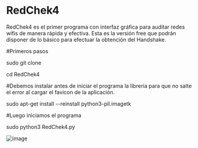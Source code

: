 # RedChek4
RedChek4 es el primer programa con interfaz gráfica para auditar redes wifis de manera rápida y efectiva. Esta es la versión free que podrán disponer de lo básico para efectuar la obtención del Handshake.

#Primeros pasos

sudo git clone 

cd RedChek4


#Debemos instalar antes de iniciar el programa la libreria para que no salte el error al cargar el favicon de la aplicación.

sudo apt-get install --reinstall python3-pil.imagetk


#Luego iniciamos el programa

sudo python3 RedChek4.py


![image](https://user-images.githubusercontent.com/45906536/235546406-4557189c-7002-4e5a-92c0-68415592084f.png)

